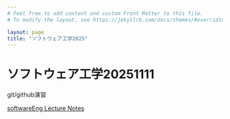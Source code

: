 ```yaml
---
# Feel free to add content and custom Front Matter to this file.
# To modify the layout, see https://jekyllrb.com/docs/themes/#overriding-theme-defaults

layout: page
title: "ソフトウェア工学2025"
---
```

# ソフトウェア工学20251111

git/github演習

[softwareEng Lecture Notes](softwareEng2025.md)